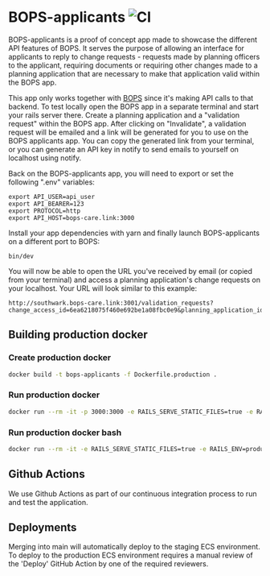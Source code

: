 # BOPS-applicants ![CI](https://github.com/unboxed/bops-applicants/workflows/CI/badge.svg)

BOPS-applicants is a proof of concept app made to showcase the different API features of BOPS. It serves the purpose of allowing an interface for applicants to reply to change requests - requests made by planning officers to the applicant, requiring documents or requiring other changes made to a planning application that are necessary to make that application valid within the BOPS app.

This app only works together with [BOPS](https://github.com/unboxed/bops) since it's making API calls to that backend. To test locally open the BOPS app in a separate terminal and start your rails server there. Create a planning application and a "validation request" within the BOPS app. After clicking on "Invalidate", a validation request will be emailed and a link will be generated for you to use on the BOPS applicants app. You can copy the generated link from your terminal, or you can generate an API key in notify to send emails to yourself on localhost using notify.

Back on the BOPS-applicants app, you will need to export or set the following ".env" variables:

```
export API_USER=api_user
export API_BEARER=123
export PROTOCOL=http
export API_HOST=bops-care.link:3000
```

Install your app dependencies with yarn and finally launch BOPS-applicants on a different port to BOPS:

```
bin/dev
```

You will now be able to open the URL you've received by email (or copied from your terminal) and access a planning application's change requests on your localhost. Your URL will look similar to this example:

```
http://southwark.bops-care.link:3001/validation_requests?change_access_id=6ea6218075f460e692be1a08fbc0e9&planning_application_id=18
```
## Building production docker

### Create production docker

```sh
docker build -t bops-applicants -f Dockerfile.production .
```

### Run production docker

```sh
docker run --rm -it -p 3000:3000 -e RAILS_SERVE_STATIC_FILES=true -e RAILS_ENV=production -e RAILS_LOG_TO_STDOUT=true -e SECRET_KEY_BASE=secret bops-applicants:latest bundle exec rails s
```

### Run production docker bash

```sh
docker run --rm -it -e RAILS_SERVE_STATIC_FILES=true -e RAILS_ENV=production -e RAILS_LOG_TO_STDOUT=true -e SECRET_KEY_BASE=secret bops-applicants:latest /bin/bash
```

## Github Actions

We use Github Actions as part of our continuous integration process to run and test the application.

## Deployments

Merging into main will automatically deploy to the staging ECS environment. To deploy to the production ECS environment requires a manual review of the 'Deploy' GitHub Action by one of the required reviewers.

